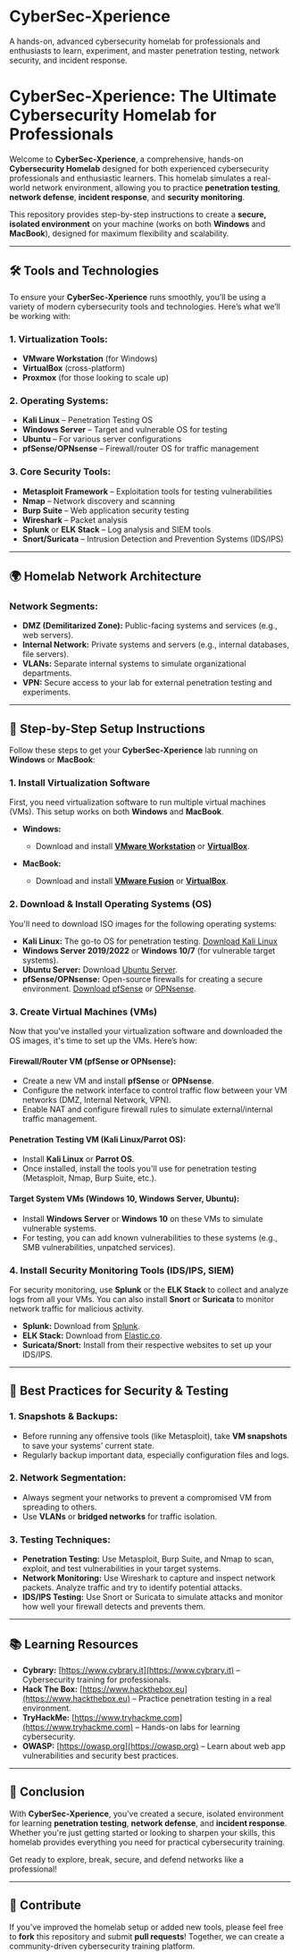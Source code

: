 # CyberSec-Xperience
A hands-on, advanced cybersecurity homelab for professionals and enthusiasts to learn, experiment, and master penetration testing, network security, and incident response.
# CyberSec-Xperience: The Ultimate Cybersecurity Homelab for Professionals

Welcome to **CyberSec-Xperience**, a comprehensive, hands-on **Cybersecurity Homelab** designed for both experienced cybersecurity professionals and enthusiastic learners. This homelab simulates a real-world network environment, allowing you to practice **penetration testing**, **network defense**, **incident response**, and **security monitoring**. 

This repository provides step-by-step instructions to create a **secure, isolated environment** on your machine (works on both **Windows** and **MacBook**), designed for maximum flexibility and scalability.

---

## 🛠️ **Tools and Technologies**

To ensure your **CyberSec-Xperience** runs smoothly, you’ll be using a variety of modern cybersecurity tools and technologies. Here’s what we’ll be working with:

### 1. **Virtualization Tools:**
- **VMware Workstation** (for Windows)
- **VirtualBox** (cross-platform)
- **Proxmox** (for those looking to scale up)

### 2. **Operating Systems:**
- **Kali Linux** – Penetration Testing OS
- **Windows Server** – Target and vulnerable OS for testing
- **Ubuntu** – For various server configurations
- **pfSense/OPNsense** – Firewall/router OS for traffic management

### 3. **Core Security Tools:**
- **Metasploit Framework** – Exploitation tools for testing vulnerabilities
- **Nmap** – Network discovery and scanning
- **Burp Suite** – Web application security testing
- **Wireshark** – Packet analysis
- **Splunk** or **ELK Stack** – Log analysis and SIEM tools
- **Snort/Suricata** – Intrusion Detection and Prevention Systems (IDS/IPS)

---

## 🌍 **Homelab Network Architecture**

### **Network Segments:**
- **DMZ (Demilitarized Zone):** Public-facing systems and services (e.g., web servers).
- **Internal Network:** Private systems and servers (e.g., internal databases, file servers).
- **VLANs:** Separate internal systems to simulate organizational departments.
- **VPN:** Secure access to your lab for external penetration testing and experiments.

---

## 🚀 **Step-by-Step Setup Instructions**

Follow these steps to get your **CyberSec-Xperience** lab running on **Windows** or **MacBook**:

### 1. **Install Virtualization Software**

First, you need virtualization software to run multiple virtual machines (VMs). This setup works on both **Windows** and **MacBook**.

- **Windows:**
  - Download and install **[VMware Workstation](https://www.vmware.com/products/workstation-pro.html)** or **[VirtualBox](https://www.virtualbox.org/)**.
  
- **MacBook:**
  - Download and install **[VMware Fusion](https://www.vmware.com/products/fusion.html)** or **[VirtualBox](https://www.virtualbox.org/)**.

### 2. **Download & Install Operating Systems (OS)**

You'll need to download ISO images for the following operating systems:

- **Kali Linux:** The go-to OS for penetration testing. [Download Kali Linux](https://www.kali.org/downloads/)
- **Windows Server 2019/2022** or **Windows 10/7** (for vulnerable target systems).
- **Ubuntu Server:** Download [Ubuntu Server](https://ubuntu.com/download/server).
- **pfSense/OPNsense:** Open-source firewalls for creating a secure environment. [Download pfSense](https://www.pfsense.org/download/) or [OPNsense](https://opnsense.org/download/).

### 3. **Create Virtual Machines (VMs)**

Now that you've installed your virtualization software and downloaded the OS images, it's time to set up the VMs. Here’s how:

#### **Firewall/Router VM (pfSense or OPNsense):**
- Create a new VM and install **pfSense** or **OPNsense**.
- Configure the network interface to control traffic flow between your VM networks (DMZ, Internal Network, VPN).
- Enable NAT and configure firewall rules to simulate external/internal traffic management.

#### **Penetration Testing VM (Kali Linux/Parrot OS):**
- Install **Kali Linux** or **Parrot OS**.
- Once installed, install the tools you'll use for penetration testing (Metasploit, Nmap, Burp Suite, etc.).

#### **Target System VMs (Windows 10, Windows Server, Ubuntu):**
- Install **Windows Server** or **Windows 10** on these VMs to simulate vulnerable systems.
- For testing, you can add known vulnerabilities to these systems (e.g., SMB vulnerabilities, unpatched services).

### 4. **Install Security Monitoring Tools (IDS/IPS, SIEM)**

For security monitoring, use **Splunk** or the **ELK Stack** to collect and analyze logs from all your VMs. You can also install **Snort** or **Suricata** to monitor network traffic for malicious activity.

- **Splunk:** Download from [Splunk](https://www.splunk.com).
- **ELK Stack:** Download from [Elastic.co](https://www.elastic.co/downloads/).
- **Suricata/Snort:** Install from their respective websites to set up your IDS/IPS.

---

## 🔐 **Best Practices for Security & Testing**

### **1. Snapshots & Backups:**
- Before running any offensive tools (like Metasploit), take **VM snapshots** to save your systems’ current state.
- Regularly backup important data, especially configuration files and logs.

### **2. Network Segmentation:**
- Always segment your networks to prevent a compromised VM from spreading to others.
- Use **VLANs** or **bridged networks** for traffic isolation.

### **3. Testing Techniques:**
- **Penetration Testing:** Use Metasploit, Burp Suite, and Nmap to scan, exploit, and test vulnerabilities in your target systems.
- **Network Monitoring:** Use Wireshark to capture and inspect network packets. Analyze traffic and try to identify potential attacks.
- **IDS/IPS Testing:** Use Snort or Suricata to simulate attacks and monitor how well your firewall detects and prevents them.

---

## 📚 **Learning Resources**

- **Cybrary:** [https://www.cybrary.it](https://www.cybrary.it) – Cybersecurity training for professionals.
- **Hack The Box:** [https://www.hackthebox.eu](https://www.hackthebox.eu) – Practice penetration testing in a real environment.
- **TryHackMe:** [https://www.tryhackme.com](https://www.tryhackme.com) – Hands-on labs for learning cybersecurity.
- **OWASP:** [https://owasp.org](https://owasp.org) – Learn about web app vulnerabilities and security best practices.

---

## 🏁 **Conclusion**

With **CyberSec-Xperience**, you've created a secure, isolated environment for learning **penetration testing**, **network defense**, and **incident response**. Whether you're just getting started or looking to sharpen your skills, this homelab provides everything you need for practical cybersecurity training.

Get ready to explore, break, secure, and defend networks like a professional!

---

## 🔧 **Contribute**

If you’ve improved the homelab setup or added new tools, please feel free to **fork** this repository and submit **pull requests**! Together, we can create a community-driven cybersecurity training platform.
